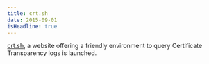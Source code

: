 ```yaml
---
title: crt.sh
date: 2015-09-01
isHeadline: true
---
```


[crt.sh](https://www.comodo.com/news/press_releases/2015/06/comodo-launches-new-certificate-transparency-search-web-site.html), a website offering a friendly environment to query Certificate Transparency logs is launched.
